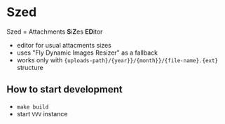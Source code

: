 # Szed
Szed = Attachments **S**i**Z**es **ED**itor

- editor for usual attacments sizes
- uses "Fly Dynamic Images Resizer" as a fallback
- works only with `{uploads-path}/{year}}/{month}}/{file-name}.{ext}` structure

## How to start development
- `make build`
- start `VVV` instance
